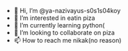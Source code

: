 - 👋 Hi, I’m @ya-nazivayus-s0s1s04koy
- 👀 I’m interested in eatin piza
- 🌱 I’m currently learning python(
- 💞️ I’m looking to collaborate on piza
- 📫 How to reach me nikak(no reason)


<!---
ya-nazivayus-s0s1s04koy/ya-nazivayus-s0s1s04koy is a ✨ special ✨ repository because its `README.md` (this file) appears on your GitHub profile.
You can click the Preview link to take a look at your changes.
--->
